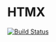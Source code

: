 # HTMX

[![Build Status](https://github.com/Dale-Black/HTML.jl/actions/workflows/CI.yml/badge.svg?branch=main)](https://github.com/Dale-Black/HTML.jl/actions/workflows/CI.yml?query=branch%3Amain)
